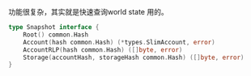 
功能很复杂，其实就是快速查询world state 用的。

```go
type Snapshot interface {
	Root() common.Hash
	Account(hash common.Hash) (*types.SlimAccount, error)
	AccountRLP(hash common.Hash) ([]byte, error)
	Storage(accountHash, storageHash common.Hash) ([]byte, error)
}
```